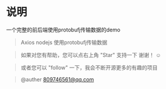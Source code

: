 # 说明

一个完整的前后端使用protobufj传输数据的demo

>  Axios nodejs 使用protobufj传输数据

>  如果对您有帮助，您可以点右上角 "Star" 支持一下 谢谢！ ☺

>  或者您可以 "follow" 一下，我会不断开源更多的有趣的项目

> @auther 809746561@qq.com
